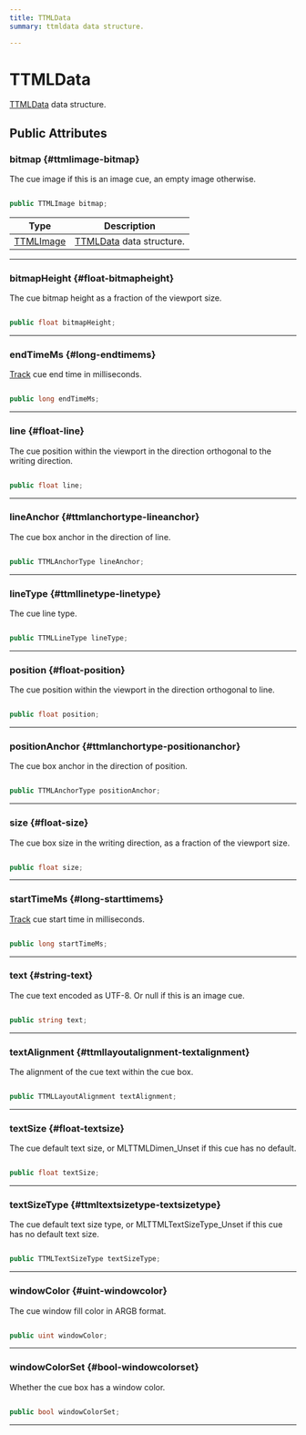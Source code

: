 ```yaml
---
title: TTMLData
summary: ttmldata data structure. 

---
```


# TTMLData




[TTMLData](/versioned_docs/version-03-Jan-2023/unity-api/api/UnityEngine.XR.MagicLeap/MLMedia/Player/NativeBindings/UnityEngine.XR.MagicLeap.MLMedia.Player.NativeBindings.TTMLData.md) data structure.   





## Public Attributes

### bitmap {#ttmlimage-bitmap}

The cue image if this is an image cue, an empty image otherwise. 

```csharp

public TTMLImage bitmap;

```

| Type | Description  | 
|--|--|
| [TTMLImage](/versioned_docs/version-03-Jan-2023/unity-api/api/UnityEngine.XR.MagicLeap/MLMedia/Player/NativeBindings/UnityEngine.XR.MagicLeap.MLMedia.Player.NativeBindings.TTMLImage.md) | [TTMLData](/versioned_docs/version-03-Jan-2023/unity-api/api/UnityEngine.XR.MagicLeap/MLMedia/Player/NativeBindings/UnityEngine.XR.MagicLeap.MLMedia.Player.NativeBindings.TTMLData.md) data structure.  |





-----------

### bitmapHeight {#float-bitmapheight}

The cue bitmap height as a fraction of the viewport size. 

```csharp

public float bitmapHeight;

```






-----------

### endTimeMs {#long-endtimems}

[Track](/versioned_docs/version-03-Jan-2023/unity-api/api/UnityEngine.XR.MagicLeap/MLMedia/Player/Track/UnityEngine.XR.MagicLeap.MLMedia.Player.Track.md) cue end time in milliseconds. 

```csharp

public long endTimeMs;

```






-----------

### line {#float-line}

The cue position within the viewport in the direction orthogonal to the writing direction. 

```csharp

public float line;

```






-----------

### lineAnchor {#ttmlanchortype-lineanchor}

The cue box anchor in the direction of line. 

```csharp

public TTMLAnchorType lineAnchor;

```






-----------

### lineType {#ttmllinetype-linetype}

The cue line type. 

```csharp

public TTMLLineType lineType;

```






-----------

### position {#float-position}

The cue position within the viewport in the direction orthogonal to line. 

```csharp

public float position;

```






-----------

### positionAnchor {#ttmlanchortype-positionanchor}

The cue box anchor in the direction of position. 

```csharp

public TTMLAnchorType positionAnchor;

```






-----------

### size {#float-size}

The cue box size in the writing direction, as a fraction of the viewport size. 

```csharp

public float size;

```






-----------

### startTimeMs {#long-starttimems}

[Track](/versioned_docs/version-03-Jan-2023/unity-api/api/UnityEngine.XR.MagicLeap/MLMedia/Player/Track/UnityEngine.XR.MagicLeap.MLMedia.Player.Track.md) cue start time in milliseconds. 

```csharp

public long startTimeMs;

```






-----------

### text {#string-text}

The cue text encoded as UTF-8. Or null if this is an image cue. 

```csharp

public string text;

```






-----------

### textAlignment {#ttmllayoutalignment-textalignment}

The alignment of the cue text within the cue box. 

```csharp

public TTMLLayoutAlignment textAlignment;

```






-----------

### textSize {#float-textsize}

The cue default text size, or MLTTMLDimen&#95;Unset if this cue has no default. 

```csharp

public float textSize;

```






-----------

### textSizeType {#ttmltextsizetype-textsizetype}

The cue default text size type, or MLTTMLTextSizeType&#95;Unset if this cue has no default text size. 

```csharp

public TTMLTextSizeType textSizeType;

```






-----------

### windowColor {#uint-windowcolor}

The cue window fill color in ARGB format. 

```csharp

public uint windowColor;

```






-----------

### windowColorSet {#bool-windowcolorset}

Whether the cue box has a window color. 

```csharp

public bool windowColorSet;

```






-----------

